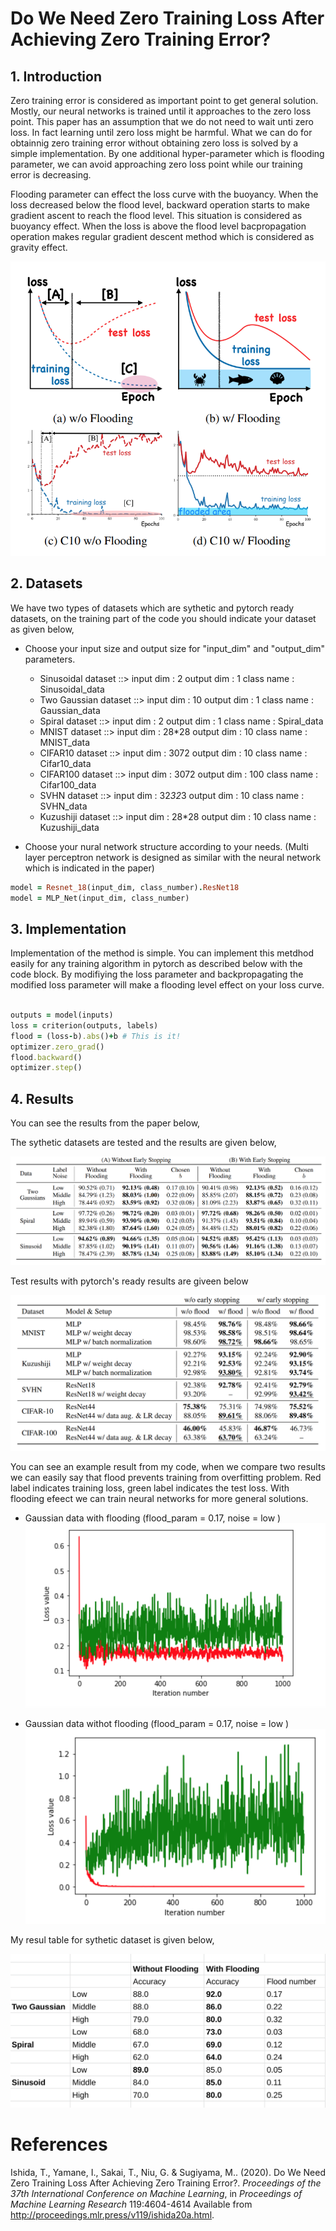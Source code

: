 
# Do We Need Zero Training Loss After Achieving Zero Training Error?

## 1. Introduction 

Zero training error is considered as important point to get general solution. Mostly, our neural networks is trained until it approaches to the zero loss point. This paper has an assumption that we do not need to wait unti zero loss. In fact learning until zero loss might be harmful. What we can do for obtainnig zero training error without obtaining zero loss is solved by a simple implementation. By one additional hyper-parameter which is flooding parameter, we can avoid approaching zero loss point while our training error is decreasing. 

Flooding parameter can effect the loss curve with the buoyancy. When the loss decreased below the flood level, backward operation starts to make gradient ascent to reach the flood level. This situation is considered as buoyancy effect. When the loss is above the flood level bacpropagation operation makes regular gradient descent method which is considered as gravity effect.  

![Flood Effect](flood.png)


## 2. Datasets 

We have two types of datasets which are sythetic and pytorch ready datasets, on the training part of the code you should indicate your dataset as given below, 

* Choose your input size and output size for "input_dim" and "output_dim" parameters. 

	* Sinusoidal dataset ::> input dim : 2 output dim : 1 class name : Sinusoidal_data
	* Two Gaussian dataset ::> input dim : 10 output dim : 1 class name : Gaussian_data
	* Spiral dataset ::> input dim : 2 output dim : 1 class name : Spiral_data
	* MNIST dataset ::> input dim : 28*28 output dim : 10 class name : MNIST_data
	* CIFAR10 dataset ::> input dim : 3072 output dim : 10 class name : Cifar10_data
	* CIFAR100 dataset ::> input dim : 3072 output dim : 100 class name : Cifar100_data
	* SVHN dataset ::> input dim : 32*32*3 output dim : 10 class name : SVHN_data
	* Kuzushiji dataset ::> input dim : 28*28 output dim : 10 class name : Kuzushiji_data
	
* Choose your nural network structure according to your needs. (Multi layer perceptron network is designed as similar with the neural network which is indicated in the paper) 

```ruby
model = Resnet_18(input_dim, class_number).ResNet18
model = MLP_Net(input_dim, class_number)
```

## 3. Implementation

Implementation of the method is simple. You can implement this metdhod easily for any training algorithm in pytorch as described below with the code block. By modifiying the loss parameter and backpropagating the modified loss parameter will make a flooding level effect on your loss curve. 


```ruby

outputs = model(inputs)
loss = criterion(outputs, labels)
flood = (loss-b).abs()+b # This is it!
optimizer.zero_grad()
flood.backward()
optimizer.step()

```

## 4. Results 

You can see the results from the paper below, 


The sythetic datasets are tested and the results are given below,

![Sythetic Results](synthetic.png)

Test results with pytorch's ready results are giveen below 

![Ready Datasets Results](ready.png)


You can see  an example result from my code, when we compare two results we can easily say that flood prevents training from overfitting problem. Red label indicates training loss, green label indicates the test loss. With flooding efeect we can train neural networks for more general solutions. 

* Gaussian data with flooding (flood_param = 0.17, noise = low ) 
![Flood Effect](gauss_with_flood.png)

* Gaussian data withot flooding (flood_param = 0.17, noise = low ) 
![Flood Effect](gauss_without_flood.png)

My resul table for sythetic dataset is given below, 

![My Accuracy table](my_res.png)


# References 


Ishida, T., Yamane, I., Sakai, T., Niu, G. &amp; Sugiyama, M.. (2020). Do We Need Zero Training Loss After Achieving Zero Training Error?. <i>Proceedings of the 37th International Conference on Machine Learning</i>, in <i>Proceedings of Machine Learning Research</i> 119:4604-4614 Available from http://proceedings.mlr.press/v119/ishida20a.html.


